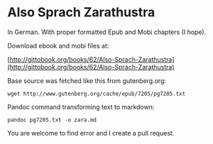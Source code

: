# Also Sprach Zarathustra

In German. With proper formatted Epub and Mobi chapters (I hope). 

Download ebook and mobi files at:

[http://gittobook.org/books/62/Also-Sprach-Zarathustra](http://gittobook.org/books/62/Also-Sprach-Zarathustra)

Base source was fetched like this from gutenberg.org: 

    wget http://www.gutenberg.org/cache/epub/7205/pg7205.txt

Pandoc command transforming text to markdown: 

    pandoc pg7205.txt -o zara.md

You are welcome to find error and I create a pull request. 

